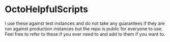 # OctoHelpfulScripts

I use these against test instances and do not take any guarantees if they are run against production instances but the repo is public for everyone to use. Feel free to refer to these if you ever need to and add to them if you want to.
